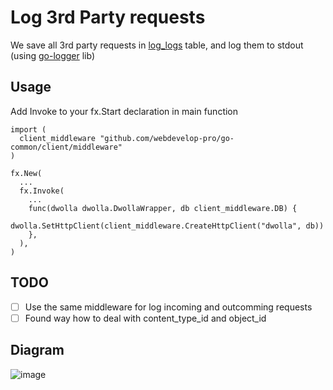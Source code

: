 # Log 3rd Party requests

We save all 3rd party requests in [log_logs](https://github.com/webdevelop-pro/i-migration-service/blob/dev/migrations/04_log_logs/01_init.sql#L16) table, and log them to stdout (using [go-logger](https://github.com/webdevelop-pro/go-logger) lib)

## Usage

Add Invoke to your fx.Start declaration in main function

```
import (
  client_middleware "github.com/webdevelop-pro/go-common/client/middleware"
)

fx.New(
  ...
  fx.Invoke(
    ...
    func(dwolla dwolla.DwollaWrapper, db client_middleware.DB) {
        dwolla.SetHttpClient(client_middleware.CreateHttpClient("dwolla", db))
    },
  ),
)

```

## TODO
- [ ] Use the same middleware for log incoming and outcomming requests
- [ ] Found way how to deal with content_type_id and object_id

## Diagram
![image](https://github.com/webdevelop-pro/go-common/assets/10445445/09295949-e76f-4303-8c44-c45f699ae266)
